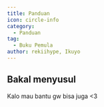 ```yaml
---
title: Panduan
icon: circle-info
category:
  - Panduan
tag:
  - Buku Pemula
author: rekiihype, Ikuyo
---
```


## Bakal menyusul

Kalo mau bantu gw bisa juga <3
